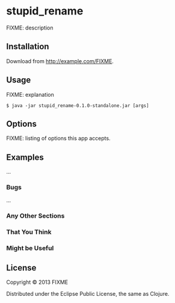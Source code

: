 # stupid_rename

FIXME: description

## Installation

Download from http://example.com/FIXME.

## Usage

FIXME: explanation

    $ java -jar stupid_rename-0.1.0-standalone.jar [args]

## Options

FIXME: listing of options this app accepts.

## Examples

...

### Bugs

...

### Any Other Sections
### That You Think
### Might be Useful

## License

Copyright © 2013 FIXME

Distributed under the Eclipse Public License, the same as Clojure.
